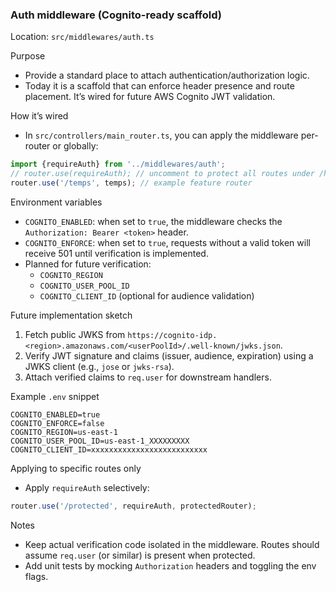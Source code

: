 ### Auth middleware (Cognito-ready scaffold)

Location: `src/middlewares/auth.ts`

Purpose
- Provide a standard place to attach authentication/authorization logic.
- Today it is a scaffold that can enforce header presence and route placement. It’s wired for future AWS Cognito JWT validation.

How it’s wired
- In `src/controllers/main_router.ts`, you can apply the middleware per-router or globally:

```ts
import {requireAuth} from '../middlewares/auth';
// router.use(requireAuth); // uncomment to protect all routes under /helios-server
router.use('/temps', temps); // example feature router
```

Environment variables
- `COGNITO_ENABLED`: when set to `true`, the middleware checks the `Authorization: Bearer <token>` header.
- `COGNITO_ENFORCE`: when set to `true`, requests without a valid token will receive 501 until verification is implemented.
- Planned for future verification:
  - `COGNITO_REGION`
  - `COGNITO_USER_POOL_ID`
  - `COGNITO_CLIENT_ID` (optional for audience validation)

Future implementation sketch
1) Fetch public JWKS from `https://cognito-idp.<region>.amazonaws.com/<userPoolId>/.well-known/jwks.json`.
2) Verify JWT signature and claims (issuer, audience, expiration) using a JWKS client (e.g., `jose` or `jwks-rsa`).
3) Attach verified claims to `req.user` for downstream handlers.

Example `.env` snippet
```
COGNITO_ENABLED=true
COGNITO_ENFORCE=false
COGNITO_REGION=us-east-1
COGNITO_USER_POOL_ID=us-east-1_XXXXXXXXX
COGNITO_CLIENT_ID=xxxxxxxxxxxxxxxxxxxxxxxxxx
```

Applying to specific routes only
- Apply `requireAuth` selectively:

```ts
router.use('/protected', requireAuth, protectedRouter);
```

Notes
- Keep actual verification code isolated in the middleware. Routes should assume `req.user` (or similar) is present when protected.
- Add unit tests by mocking `Authorization` headers and toggling the env flags.

